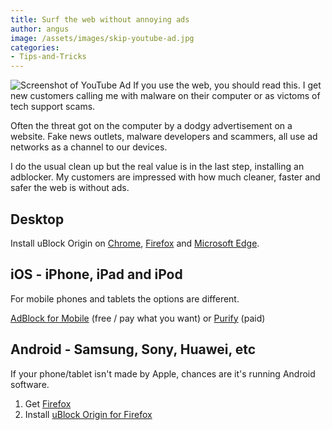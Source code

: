 ```yaml
---
title: Surf the web without annoying ads
author: angus
image: /assets/images/skip-youtube-ad.jpg
categories:
- Tips-and-Tricks
---
```

![Screenshot of YouTube Ad](/assets/images/skip-youtube-ad.jpg)
If you use the web, you should read this. I get new customers calling me with malware on their computer or as victoms of tech support scams.

Often the threat got on the computer by a dodgy advertisement on a website. Fake news outlets, malware developers and scammers, all use ad networks as a channel to our devices.

I do the usual clean up but the real value is in the last step, installing an adblocker. My customers are impressed with how much cleaner, faster and safer the web is without ads.

## Desktop

Install uBlock Origin on [Chrome](https://chrome.google.com/webstore/detail/ublock-origin/cjpalhdlnbpafiamejdnhcphjbkeiagm), [Firefox](https://addons.mozilla.org/addon/ublock-origin/) and [Microsoft Edge](https://www.microsoft.com/store/p/app/9nblggh444l4).

## iOS - iPhone, iPad and iPod
For mobile phones and tablets the options are different.

[AdBlock for Mobile](https://itunes.apple.com/au/app/adblock-for-mobile/id1036484810?mt=8) (free / pay what you want) or [Purify](https://itunes.apple.com/au/app/purify-block-ads-and-tracking-browse-in-peace/id1030156203?mt=8) (paid)

## Android - Samsung, Sony, Huawei, etc
If your phone/tablet isn't made by Apple, chances are it's running Android software.
1. Get [Firefox](https://play.google.com/store/apps/details?id=org.mozilla.firefox)
2. Install [uBlock Origin for Firefox](https://addons.mozilla.org/en-US/android/addon/ublock-origin/)
